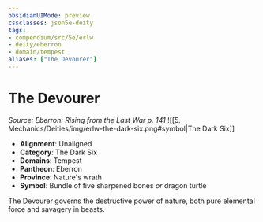 ```yaml
---
obsidianUIMode: preview
cssclasses: json5e-deity
tags:
- compendium/src/5e/erlw
- deity/eberron
- domain/tempest
aliases: ["The Devourer"]
---
```

# The Devourer
*Source: Eberron: Rising from the Last War p. 141* 
![[5. Mechanics/Deities/img/erlw-the-dark-six.png#symbol\|The Dark Six]]

- **Alignment**: Unaligned
- **Category**: The Dark Six
- **Domains**: Tempest
- **Pantheon**: Eberron
- **Province**: Nature's wrath
- **Symbol**: Bundle of five sharpened bones *or* dragon turtle

The Devourer governs the destructive power of nature, both pure elemental force and savagery in beasts.